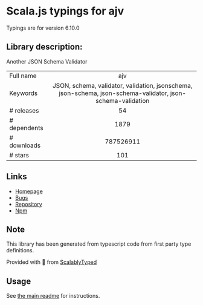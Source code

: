 
# Scala.js typings for ajv

Typings are for version 6.10.0

## Library description:
Another JSON Schema Validator

|                    |                 |
| ------------------ | :-------------: |
| Full name          | ajv |
| Keywords           | JSON, schema, validator, validation, jsonschema, json-schema, json-schema-validator, json-schema-validation |
| # releases         | 54 |
| # dependents       | 1879 |
| # downloads        | 787526911 |
| # stars            | 101 |

## Links
- [Homepage](https://github.com/epoberezkin/ajv)
- [Bugs](https://github.com/epoberezkin/ajv/issues)
- [Repository](https://github.com/epoberezkin/ajv)
- [Npm](https://www.npmjs.com/package/ajv)
    


## Note
This library has been generated from typescript code from first party type definitions.

Provided with :purple_heart: from [ScalablyTyped](https://github.com/oyvindberg/ScalablyTyped)

## Usage
See [the main readme](../../readme.md) for instructions.


